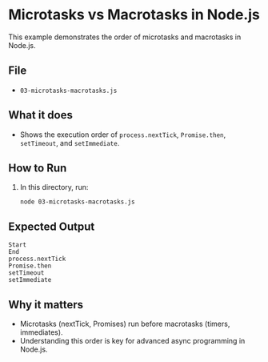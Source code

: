 # Microtasks vs Macrotasks in Node.js

This example demonstrates the order of microtasks and macrotasks in Node.js.

## File
- `03-microtasks-macrotasks.js`

## What it does
- Shows the execution order of `process.nextTick`, `Promise.then`, `setTimeout`, and `setImmediate`.

## How to Run
1. In this directory, run:
   ```
   node 03-microtasks-macrotasks.js
   ```

## Expected Output
```
Start
End
process.nextTick
Promise.then
setTimeout
setImmediate
```

## Why it matters
- Microtasks (nextTick, Promises) run before macrotasks (timers, immediates).
- Understanding this order is key for advanced async programming in Node.js. 
